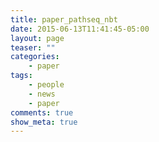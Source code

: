 ```yaml
---
title: paper_pathseq_nbt
date: 2015-06-13T11:41:45-05:00
layout: page
teaser: ""
categories:
    - paper
tags:
    - people
    - news
    - paper
comments: true
show_meta: true
---
```

